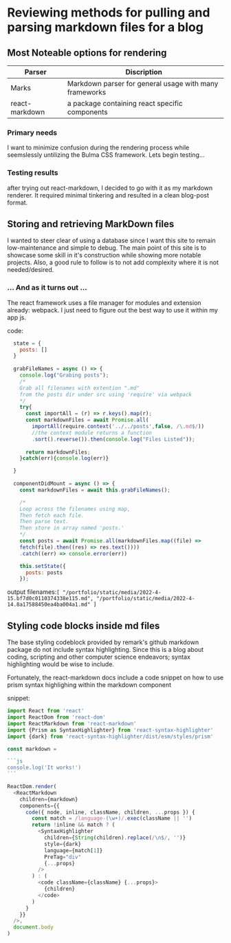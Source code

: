 # Reviewing methods for pulling and parsing markdown files for a blog

## Most Noteable options for rendering
|Parser | Discription|
|-------|------------|
|Marks | Markdown parser for general usage with many frameworks|
|react-markdown | a package containing react specific components |

### Primary needs
I want to minimize confusion during the rendering process while seemslessly untilizing the 
Bulma CSS framework. Lets begin testing...

### Testing results
after trying out react-markdown, I decided to go with it as my markdown renderer. It required minimal tinkering and resulted in a clean blog-post format.

## Storing and retrieving MarkDown files
I wanted to steer clear of using a database since I want this site to remain low-maintenance and simple to debug. The main point of this site is to showcase some skill in it's construction while showing more notable projects. Also, a good rule to follow is to not add complexity where it is not needed/desired.

### ... And as it turns out ...
The react framework uses a file manager for modules and extension already: webpack. I just need to figure out the best way to use it within my app js.

code: 
~~~js
  state = {
    posts: []
  } 
  
  grabFileNames = async () => {
    console.log("Grabing posts");
    /*
    Grab all filenames with extention ".md" 
    from the posts dir under src using 'require' via webpack
    */
    try{
      const importAll = (r) => r.keys().map(r);
      const markdownFiles = await Promise.all(
        importAll(require.context('../../posts',false, /\.md$/)) 
        //the context module returns a function 
        .sort().reverse()).then(console.log("Files Listed"));
      
      return markdownFiles;
    }catch(err){console.log(err)}

  }
  
  componentDidMount = async () => {
    const markdownFiles = await this.grabFileNames();

    /* 
    Loop across the filenames using map, 
    Then fetch each file. 
    Then parse text.
    Then store in array named 'posts.'
    */
    const posts = await Promise.all(markdownFiles.map((file) => 
    fetch(file).then((res) => res.text())))
    .catch((err) => console.error(err))

    this.setState({
      posts: posts
    });
~~~
output filenames:`[ "/portfolio/static/media/2022-4-15.bf7d0c0110374338e115.md", "/portfolio/static/media/2022-4-14.8a17588450ea4ba004a1.md" ]`

## Styling code blocks inside md files
The base styling codeblock provided by remark's github markdown package do not include syntax highlighting. Since this is a blog about coding, scripting and other computer science endeavors; syntax highlighting would be wise to include.

Fortunately, the react-markdown docs include a code snippet on how to use prism syntax highlighing within the markdown component

snippet:
~~~js
import React from 'react'
import ReactDom from 'react-dom'
import ReactMarkdown from 'react-markdown'
import {Prism as SyntaxHighlighter} from 'react-syntax-highlighter'
import {dark} from 'react-syntax-highlighter/dist/esm/styles/prism'

const markdown =

```js
console.log('It works!')
```

ReactDom.render(
  <ReactMarkdown
    children={markdown}
    components={{
      code({ node, inline, className, children, ...props }) {
        const match = /language-(\w+)/.exec(className || '')
        return !inline && match ? (
          <SyntaxHighlighter
            children={String(children).replace(/\n$/, '')}
            style={dark}
            language={match[1]}
            PreTag="div"
            {...props}
          />
        ) : (
          <code className={className} {...props}>
            {children}
          </code>
        )
      }
    }}
  />,
  document.body
)
~~~
